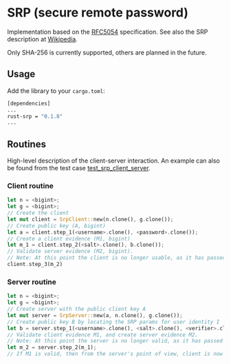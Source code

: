# SRP (secure remote password)
Implementation based on the [RFC5054](https://tools.ietf.org/html/rfc5054) specification. See also the SRP description at [Wikipedia](https://en.wikipedia.org/wiki/Secure_Remote_Password_protocol).

Only SHA-256 is currently supported, others are planned in the future.

## Usage
Add the library to your `cargo.toml`:
```bash
[dependencies]
...
rust-srp = "0.1.8"
...
```

## Routines
High-level description of the client-server interaction. An example can also be found from the test case [test_srp_client_server](https://github.com/MoeAl-Ani/rust-srp/blob/1c18186881eeea73cc32ee9a985bcbd84df848ab/src/lib.rs#L321).

### Client routine
```rust
let n = <bigint>;
let g = <bigint>;
// Create the client
let mut client = SrpClient::new(n.clone(), g.clone());
// Create public key (A, bigint)
let a = client.step_1(<username>.clone(), <password>.clone());
// Create a client evidence (M1, bigint)
let m_1 = client.step_2(<salt>.clone(), b.clone());
// Validate server evidence (M2, bigint).
// Note: At this point the client is no longer usable, as it has passed its ownership to the function.
client.step_3(m_2)
```

### Server routine
```rust
let n = <bigint>;
let g = <bigint>;
// Create server with the public client key A
let mut server = SrpServer::new(a, n.clone(), g.clone());
// Create public key B by locating the SRP params for user identity I
let b = server.step_1(<username>.clone(), <salt>.clone(), <verifier>.clone());
// Validate client evidence M1, and create server evidence M2.
// Note: At this point the server is no longer valid, as it has passed its ownership to the function.
let m_2 = server.step_2(m_1);
// If M1 is valid, then from the server's point of view, client is now authenticated
```